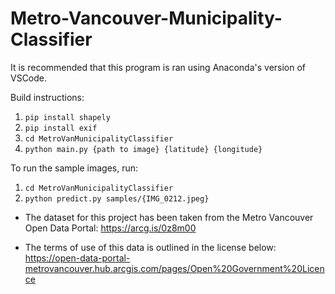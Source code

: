 # Metro-Vancouver-Municipality-Classifier
It is recommended that this program is ran using Anaconda's version of VSCode.

Build instructions:
1. `pip install shapely`
2. `pip install exif`
3. `cd MetroVanMunicipalityClassifier`
4. `python main.py {path to image} {latitude} {longitude}`

To run the sample images, run:
1. `cd MetroVanMunicipalityClassifier`
2. `python predict.py samples/{IMG_0212.jpeg}`

- The dataset for this project has been taken from the Metro Vancouver Open Data Portal:
https://arcg.is/0z8m00

- The terms of use of this data is outlined in the license below:
https://open-data-portal-metrovancouver.hub.arcgis.com/pages/Open%20Government%20Licence
